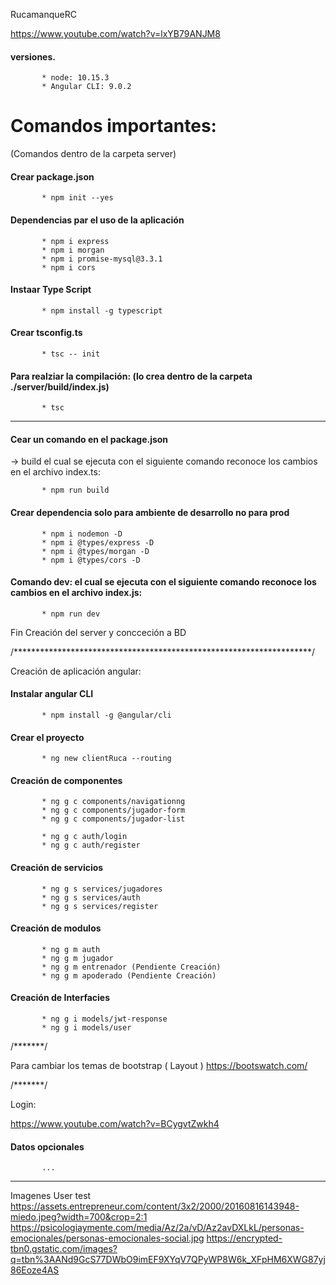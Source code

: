 RucamanqueRC

https://www.youtube.com/watch?v=lxYB79ANJM8

#### versiones.
```
       * node: 10.15.3
       * Angular CLI: 9.0.2
```

# Comandos importantes:
(Comandos dentro de la carpeta server)

#### Crear package.json
```
       * npm init --yes
```

#### Dependencias par el uso de la aplicación
```
       * npm i express
       * npm i morgan
       * npm i promise-mysql@3.3.1
       * npm i cors
```

#### Instaar Type Script
```
       * npm install -g typescript
```

#### Crear tsconfig.ts
```
       * tsc -- init
```

#### Para realziar la compilación: (lo crea dentro de la carpeta ./server/build/index.js)
```
       * tsc
```

 ----------------------------------------------------------

#### Cear un comando en el package.json
 -> build el cual se ejecuta con el siguiente comando reconoce los cambios en el archivo index.ts:
```
       * npm run build
```

#### Crear dependencia solo para ambiente de desarrollo no para prod
```
       * npm i nodemon -D
       * npm i @types/express -D
       * npm i @types/morgan -D
       * npm i @types/cors -D
```

#### Comando dev: el cual se ejecuta con el siguiente comando reconoce los cambios en el archivo index.js:
```
       * npm run dev
```

Fin Creación del server y concceción a BD

/********************************************************************/

Creación de aplicación angular:

#### Instalar angular CLI
```
       * npm install -g @angular/cli
```

#### Crear el proyecto
```
       * ng new clientRuca --routing
```

#### Creación de componentes
```
       * ng g c components/navigationng
       * ng g c components/jugador-form
       * ng g c components/jugador-list

       * ng g c auth/login
       * ng g c auth/register
```

#### Creación de servicios
```
       * ng g s services/jugadores
       * ng g s services/auth
       * ng g s services/register
```

#### Creación de modulos
```
       * ng g m auth
       * ng g m jugador
       * ng g m entrenador (Pendiente Creación)
       * ng g m apoderado (Pendiente Creación)
```

#### Creación de Interfacies
```
       * ng g i models/jwt-response
       * ng g i models/user
```

/*******/

Para cambiar los temas de bootstrap ( Layout )
https://bootswatch.com/

/*******/

Login:

https://www.youtube.com/watch?v=BCygvtZwkh4


#### Datos opcionales
```
       ...
```

*****************
Imagenes User test
https://assets.entrepreneur.com/content/3x2/2000/20160816143948-miedo.jpeg?width=700&crop=2:1
https://psicologiaymente.com/media/Az/2a/vD/Az2avDXLkL/personas-emocionales/personas-emocionales-social.jpg
https://encrypted-tbn0.gstatic.com/images?q=tbn%3AANd9GcS77DWbO9imEF9XYqV7QPyWP8W6k_XFpHM6XWG87yj86Eoze4AS
